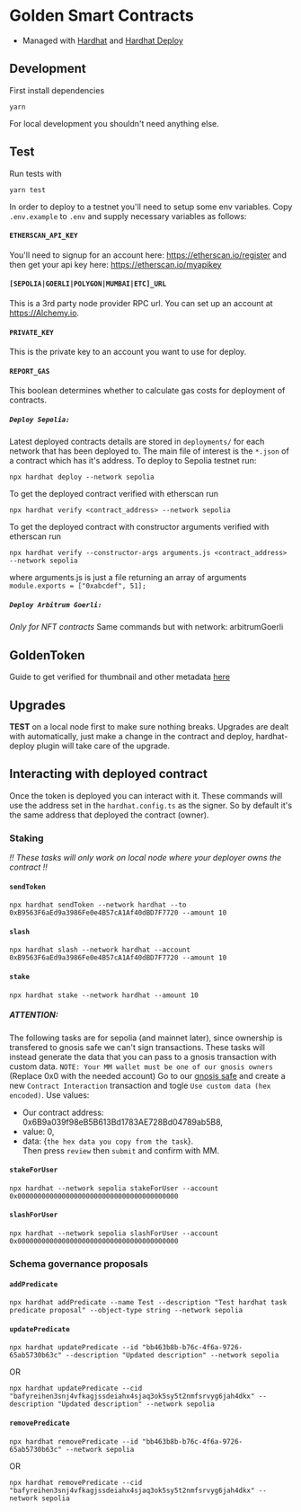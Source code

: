 # Golden Smart Contracts

- Managed with [Hardhat](https://hardhat.org/getting-started/) and [Hardhat Deploy](https://github.com/wighawag/hardhat-deploy)

## Development

First install dependencies

```
yarn
```

For local development you shouldn't need anything else.

## Test

Run tests with

```
yarn test
```

In order to deploy to a testnet you'll need to setup some env variables.
Copy `.env.example` to `.env` and supply necessary variables as follows:

#### `ETHERSCAN_API_KEY`

You'll need to signup for an account here: https://etherscan.io/register and then get your api key here: https://etherscan.io/myapikey

#### `[SEPOLIA|GOERLI|POLYGON|MUMBAI|ETC]_URL`

This is a 3rd party node provider RPC url. You can set up an account at https://Alchemy.io.

#### `PRIVATE_KEY`

This is the private key to an account you want to use for deploy.

#### `REPORT_GAS`

This boolean determines whether to calculate gas costs for deployment of contracts.

##### `Deploy Sepolia: `

Latest deployed contracts details are stored in `deployments/` for each network that has been deployed to. The main file of interest is the `*.json` of a contract which has it's address.
To deploy to Sepolia testnet run:

```
npx hardhat deploy --network sepolia
```

To get the deployed contract verified with etherscan run

```
npx hardhat verify <contract_address> --network sepolia
```

To get the deployed contract with constructor arguments verified with etherscan run

```
npx hardhat verify --constructor-args arguments.js <contract_address> --network sepolia
```

where arguments.js is just a file returning an array of arguments `module.exports = ["0xabcdef", 51];`

##### `Deploy Arbitrum Goerli: `

_Only for NFT contracts_
Same commands but with network: arbitrumGoerli

## GoldenToken

Guide to get verified for thumbnail and other metadata [here](https://info.etherscan.com/token-update-guide/)

## Upgrades

**TEST** on a local node first to make sure nothing breaks.
Upgrades are dealt with automatically, just make a change in the contract and deploy, hardhat-deploy plugin will take care of the upgrade.

## Interacting with deployed contract

Once the token is deployed you can interact with it. These commands will use the address set in the `hardhat.config.ts` as the signer. So by default it's the same address that deployed the contract (owner).

### Staking

_!! These tasks will only work on local node where your deployer owns the contract !!_

#### `sendToken`

```
npx hardhat sendToken --network hardhat --to 0xB9563F6aEd9a3986Fe0e4B57cA1Af40dBD7F7720 --amount 10
```

#### `slash`

```
npx hardhat slash --network hardhat --account 0xB9563F6aEd9a3986Fe0e4B57cA1Af40dBD7F7720 --amount 10
```

#### `stake`

```
npx hardhat stake --network hardhat --amount 10
```

##### ATTENTION:<br />

The following tasks are for sepolia (and mainnet later), since ownership is transfered to
gnosis safe we can't sign transactions.
These tasks will instead generate the data
that you can pass to a gnosis transaction with custom data.
`NOTE: Your MM wallet must be one of our gnosis owners`
(Replace 0x0 with the needed account)
Go to our [gnosis safe](https://gnosis-safe.io/app/gor:0xF3dC74fDB8b3F53Ab11889bc6F27D9a5654bCBb4/home)
and create a new `Contract Interaction` transaction and togle `Use custom data (hex encoded)`.
Use values:

- Our contract address: 0x6B9a039f98eB5B613Bd1783AE728Bd04789ab5B8,
- value: 0,
- data: {`the hex data you copy from the task`}.<br />Then press `review` then `submit` and confirm with MM.

#### `stakeForUser`

```
npx hardhat --network sepolia stakeForUser --account 0x0000000000000000000000000000000000000000
```

#### `slashForUser`

```
npx hardhat --network sepolia slashForUser --account 0x0000000000000000000000000000000000000000
```

### Schema governance proposals

#### `addPredicate`

```
npx hardhat addPredicate --name Test --description "Test hardhat task predicate proposal" --object-type string --network sepolia
```

#### `updatePredicate`

```
npx hardhat updatePredicate --id "bb463b8b-b76c-4f6a-9726-65ab5730b63c" --description "Updated description" --network sepolia
```

OR

```
npx hardhat updatePredicate --cid "bafyreihen3snj4vfkagjssdeiahx4sjaq3ok5sy5t2nmfsrvyg6jah4dkx" --description "Updated description" --network sepolia
```

#### `removePredicate`

```
npx hardhat removePredicate --id "bb463b8b-b76c-4f6a-9726-65ab5730b63c" --network sepolia
```

OR

```
npx hardhat removePredicate --cid "bafyreihen3snj4vfkagjssdeiahx4sjaq3ok5sy5t2nmfsrvyg6jah4dkx" --network sepolia
```
